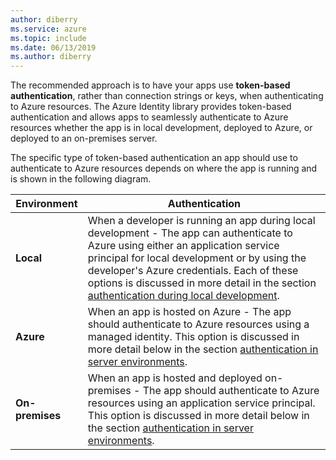 ```yaml
---
author: diberry
ms.service: azure
ms.topic: include
ms.date: 06/13/2019
ms.author: diberry
---
```

The recommended approach is to have your apps use **token-based authentication**, rather than connection strings or keys, when authenticating to Azure resources. The Azure Identity library provides token-based authentication and allows apps to seamlessly authenticate to Azure resources whether the app is in local development, deployed to Azure, or deployed to an on-premises server.

The specific type of token-based authentication an app should use to authenticate to Azure resources depends on where the app is running and is shown in the following diagram.

|Environment|Authentication|
|--|--|
|**Local**| When a developer is running an app during local development - The app can authenticate to Azure using either an application service principal for local development or by using the developer's Azure credentials.  Each of these options is discussed in more detail in the section [authentication during local development](/javascript/api/@azure/identity/defaultazurecredential).|
|**Azure**| When an app is hosted on Azure - The app should authenticate to Azure resources using a managed identity. This option is discussed in more detail below in the section [authentication in server environments](/javascript/api/@azure/identity/defaultazurecredential).|
|**On-premises**|When an app is hosted and deployed on-premises - The app should authenticate to Azure resources using an application service principal. This option is discussed in more detail below in the section [authentication in server environments](/javascript/api/@azure/identity/defaultazurecredential).|
